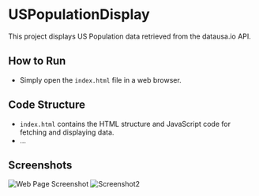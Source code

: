 # USPopulationDisplay

This project displays US Population data retrieved from the datausa.io API.

## How to Run
- Simply open the `index.html` file in a web browser.

## Code Structure
- `index.html` contains the HTML structure and JavaScript code for fetching and displaying data.
- ...

## Screenshots
![Web Page Screenshot](screenshot1.png)
![Screenshot2](screenshots/screenshot2.png)
